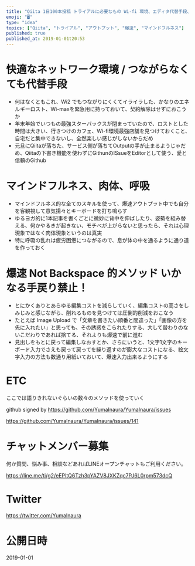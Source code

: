 ```yaml
---
title: "Qiita 1日100本投稿 トライアルに必要なもの Wi-fi 環境、エディタ代替手段、マインドフルネス、ずぼらヨガなど"
emoji: "🖥"
type: "idea"
topics: ["Qiita", "トライアル", "アウトプット", "爆速", "マインドフルネス"]
published: true
published_at: 2019-01-01t20:53
---
```


# 快適なネットワーク環境 / つながらなくても代替手段

- 何はなくともこれ、Wi2 でもつながりにくくてイライラした、かなりのエネルギーロスト、Wi-maxを緊急用に持っておいて、契約解除はせずにおこうか
- 年末年始でいつもの最強スターバックスが閉まっていたので、ロストとした時間は大きい、行きつけのカフェ、Wi-fi環境最強店舗を見つけておくこと、自宅だと集中できないし、全然楽しい感じがしないからだめ
- 元旦にQiitaが落ちた、サービス側が落ちてOutputの手が止まるようじゃだめ、Qiitaの下書き機能を使わずにGithunのISsueをEditorとして使う、愛と信頼のGithub

# マインドフルネス、肉体、呼吸

- マインドフルネス的な全てのスキルを使って、爆速アウトプット中でも自分を客観視して意気揚々とキーボードを打ち鳴らす
- ゆるヨガ的に1本記事を書くごとに微妙に背中を伸ばしたり、姿勢を組み替える、何かやるきが起きない、モチベが上がらないと思ったら、それは心理現象ではなく肉体現象というのは真実
- 特に呼吸の乱れは疲労困憊につながるので、息が体の中を通るように通り道を作っておく

# 爆速 Not Backspace 的メソッド いかなる手戻り禁止！

- とにかくありとあらゆる編集コストを減らしていく、編集コストの高さをしみじみと感じながら、削れるものを見つけては圧倒的削減をおこなう
- たとえば Image Upload で「文章を書きたい順番と間違った」「画像の方を先に入れたい」と思っても、その誘惑をこられたりする、大して替わりのないこだわりであれば捨てる、それよりも爆速で前に進む
- 見出しをもとに戻って編集しなおすとか、さらにいうと、1文字1文字のキーボード入力でさえも戻って戻ってを繰り返すのが膨大なコストになる、絵文字入力の方法も数通り用紙いておいて、爆速入力出来るようにする

# ETC

ここでは語りきれないぐらいの数々のメソッドを使っていく

github signed by https://github.com/YumaInaura/YumaInaura/issues

https://github.com/YumaInaura/YumaInaura/issues/141








<!-- Update From Qiita API -->

# チャットメンバー募集


何か質問、悩み事、相談などあればLINEオープンチャットもご利用ください。

https://line.me/ti/g2/eEPltQ6Tzh3pYAZV8JXKZqc7PJ6L0rpm573dcQ





# Twitter


https://twitter.com/YumaInaura


<!-- Update From Qiita API -->



# 公開日時

2019-01-01
